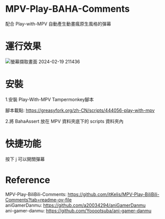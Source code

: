 # MPV-Play-BAHA-Comments
配合 Play-with-MPV 自動產生動畫瘋原生風格的彈幕
# 運行效果
![螢幕擷取畫面 2024-02-19 211436](https://github.com/s594569321/MPV-Play-BAHA-Comments/assets/81683926/e053f6b1-71de-4a30-9b47-029402d74521)
# 安裝
1.安裝 Play-With-MPV Tampermonkey腳本  

腳本載點: https://greasyfork.org/zh-CN/scripts/444056-play-with-mpv  

2.將 BahaAssert 放在 MPV 資料夾底下的 scripts 資料夾內
# 快捷功能

按下 j 可以開關彈幕

# Reference
MPV-Play-BiliBili-Comments: https://github.com/itKelis/MPV-Play-BiliBili-Comments?tab=readme-ov-file  
aniGamerDanmu: https://github.com/a20034294/aniGamerDanmu  
ani-gamer-danmu: https://github.com/Yooootsuba/ani-gamer-danmu  

